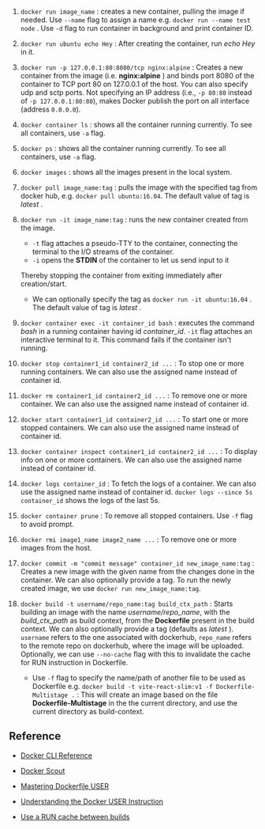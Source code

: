 1. `docker run image_name` : creates a new container, pulling the image if needed. Use `--name` flag to assign a name e.g. `docker run --name test node` . Use `-d` flag to run container in background and print container ID.

1. `docker run ubuntu echo Hey` : After creating the container, run *echo Hey* in it. 

1. `docker run -p 127.0.0.1:80:8080/tcp nginx:alpine` : Creates a new container from the image (i.e. **nginx:alpine** ) and binds port 8080 of the container to TCP port 80 on 127.0.0.1 of the host. You can also specify udp and sctp ports. Not specifying an IP address  (i.e., `-p 80:80` instead of `-p 127.0.0.1:80:80`), makes Docker publish the port on all interface (address `0.0.0.0`).

1. `docker container ls` : shows all the container running currently. To see all containers, use `-a` flag.

1. `docker ps` : shows all the container running currently. To see all containers, use `-a` flag.

1. `docker images` : shows all the images present in the local system.

1. `docker pull image_name:tag` : pulls the image with the specified tag from docker hub, e.g. `docker pull ubuntu:16.04`. The default value of tag is *latest* . 

1. `docker run -it image_name:tag` : runs the new container created from the image.

    - `-t` flag attaches a pseudo-TTY to the container, connecting the terminal to the I/O streams of the container. 
    - `-i` opens the **STDIN** of the container to let us send input to it 
    
    Thereby stopping the container from exiting immediately after creation/start.
    - We can optionally specify the tag as `docker run -it ubuntu:16.04` . The default value of tag is *latest* .

1. `docker container exec -it container_id bash` : executes the command *bash* in a running container having id *container_id*. `-it` flag attaches an interactive terminal to it. This command fails if the container isn't running.

1. `docker stop container1_id container2_id ...` : To stop one or more running containers. We can also use the assigned name instead of container id. 

1. `docker rm container1_id container2_id ...` : To remove one or more container. We can also use the assigned name instead of container id.

1. `docker start container1_id container2_id ...` : To start one or more stopped containers. We can also use the assigned name instead of container id. 

1. `docker container inspect container1_id container2_id ...` : To display info on one or more containers. We can also use the assigned name instead of container id.

1. `docker logs container_id` : To fetch the logs of a container. We can also use the assigned name instead of container id. `docker logs --since 5s container_id` shows the logs of the last 5s.

1. `docker container prune` : To remove all stopped containers. Use `-f` flag to avoid prompt.

1. `docker rmi image1_name image2_name ...` : To remove one or more images from the host.

1. `docker commit -m "commit message" container_id new_image_name:tag` : Creates a new image with the given name from the changes done in the container. We can also optionally provide a tag. To run the newly created image, we use `docker run new_image_name:tag`.

1. `docker build -t username/repo_name:tag build_ctx_path` : Starts building an image with the name *username/repo_name*, with the *build_ctx_path* as build context, from the **Dockerfile** present in the build context. We can also optionally provide a tag (defaults as *latest* ). `username` refers to the one associated with dockerhub, `repo_name` refers to the remote repo on dockerhub, where the image will be uploaded. Optionally, we can use `--no-cache` flag with this to invalidate the cache for RUN instruction in Dockerfile.

    - Use `-f` flag to specify the name/path of another file to be used as Dockerfile e.g. `docker build -t vite-react-slim:v1 -f Dockerfile-Multistage .` : This will create an image based on the file **Dockerfile-Multistage** in the the current directory, and use the current directory as build-context.

## Reference
- [Docker CLI Reference](https://docs.docker.com/reference/cli/docker/)

- [Docker Scout](https://docs.docker.com/scout/)

- [Mastering Dockerfile USER](https://medium.com/otomi-platform/mastering-dockerfile-user-the-key-to-seamless-kubernetes-deployment-c5d34414210e)

- [Understanding the Docker USER Instruction](https://www.docker.com/blog/understanding-the-docker-user-instruction/)

- [Use a RUN cache between builds](https://yuki-nakamura.com/2024/02/04/use-a-run-cache-between-builds-in-buildkit/)
